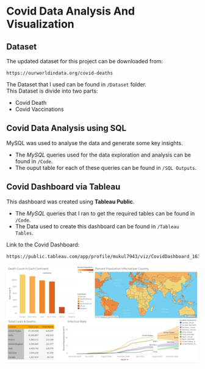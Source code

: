 # Covid Data Analysis And Visualization
 ## Dataset
 The updated dataset for this project can be downloaded from: 
 ```
 https://ourworldindata.org/covid-deaths 
 ```
 
 The Dataset that I used can be found in `/Dataset` folder. \
 This Dataset is divide into two parts: 
 - Covid Death
 - Covid Vaccinations

 
 
 ## Covid Data Analysis using SQL
 MySQL was used to analyse the data and generate some key insights.
 
 - The *MySQL* queries used for the data exploration and analysis can be found in `/Code`.
 - The ouput table for each of these queries can be found in `/SQL Outputs`.
 
 
 
 ## Covid Dashboard via Tableau
 This dashboard was created using **Tableau Public**. 
 
 - The *MySQL* queries that I ran to get the required tables can be found in `/Code`.
 - The Data used to create this dashboard can be found in `/Tableau Tables`.

 
 
 Link to the Covid Dashboard:
 ```
 https://public.tableau.com/app/profile/mukul7943/viz/CovidDashboard_16317305460170/Dashboard1
 ```

<img width ="1000" src="Covid Dashboard.jpg">

